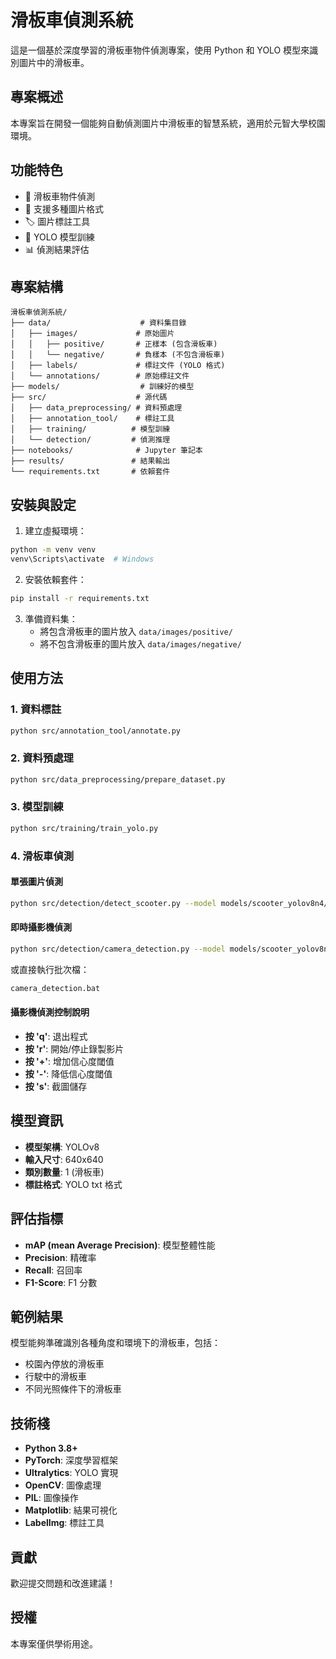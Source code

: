 # 滑板車偵測系統

這是一個基於深度學習的滑板車物件偵測專案，使用 Python 和 YOLO 模型來識別圖片中的滑板車。

## 專案概述

本專案旨在開發一個能夠自動偵測圖片中滑板車的智慧系統，適用於元智大學校園環境。

## 功能特色

- 🛴 滑板車物件偵測
- 📸 支援多種圖片格式
- 🏷️ 圖片標註工具
- 🤖 YOLO 模型訓練
- 📊 偵測結果評估

## 專案結構

```
滑板車偵測系統/
├── data/                    # 資料集目錄
│   ├── images/             # 原始圖片
│   │   ├── positive/       # 正樣本 (包含滑板車)
│   │   └── negative/       # 負樣本 (不包含滑板車)
│   ├── labels/             # 標註文件 (YOLO 格式)
│   └── annotations/        # 原始標註文件
├── models/                  # 訓練好的模型
├── src/                    # 源代碼
│   ├── data_preprocessing/ # 資料預處理
│   ├── annotation_tool/    # 標註工具
│   ├── training/          # 模型訓練
│   └── detection/         # 偵測推理
├── notebooks/              # Jupyter 筆記本
├── results/               # 結果輸出
└── requirements.txt       # 依賴套件
```

## 安裝與設定

1. 建立虛擬環境：
```bash
python -m venv venv
venv\Scripts\activate  # Windows
```

2. 安裝依賴套件：
```bash
pip install -r requirements.txt
```

3. 準備資料集：
   - 將包含滑板車的圖片放入 `data/images/positive/`
   - 將不包含滑板車的圖片放入 `data/images/negative/`

## 使用方法

### 1. 資料標註
```bash
python src/annotation_tool/annotate.py
```

### 2. 資料預處理
```bash
python src/data_preprocessing/prepare_dataset.py
```

### 3. 模型訓練
```bash
python src/training/train_yolo.py
```

### 4. 滑板車偵測

#### 單張圖片偵測
```bash
python src/detection/detect_scooter.py --model models/scooter_yolov8n4/weights/best.pt --image path/to/image.jpg
```

#### 即時攝影機偵測
```bash
python src/detection/camera_detection.py --model models/scooter_yolov8n4/weights/best.pt
```

或直接執行批次檔：
```bash
camera_detection.bat
```

#### 攝影機偵測控制說明
- **按 'q'**: 退出程式
- **按 'r'**: 開始/停止錄製影片
- **按 '+'**: 增加信心度閾值
- **按 '-'**: 降低信心度閾值  
- **按 's'**: 截圖儲存

## 模型資訊

- **模型架構**: YOLOv8
- **輸入尺寸**: 640x640
- **類別數量**: 1 (滑板車)
- **標註格式**: YOLO txt 格式

## 評估指標

- **mAP (mean Average Precision)**: 模型整體性能
- **Precision**: 精確率
- **Recall**: 召回率
- **F1-Score**: F1 分數

## 範例結果

模型能夠準確識別各種角度和環境下的滑板車，包括：
- 校園內停放的滑板車
- 行駛中的滑板車
- 不同光照條件下的滑板車

## 技術棧

- **Python 3.8+**
- **PyTorch**: 深度學習框架
- **Ultralytics**: YOLO 實現
- **OpenCV**: 圖像處理
- **PIL**: 圖像操作
- **Matplotlib**: 結果可視化
- **LabelImg**: 標註工具

## 貢獻

歡迎提交問題和改進建議！

## 授權

本專案僅供學術用途。
